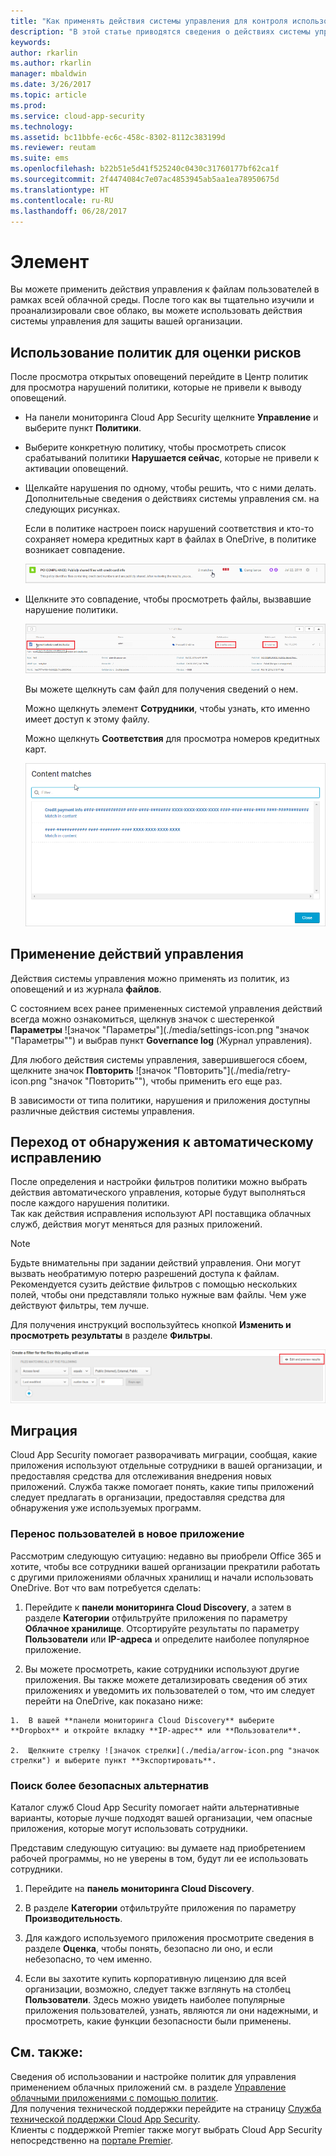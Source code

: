 ```yaml
---
title: "Как применять действия системы управления для контроля использования облачных приложений | Microsoft Docs"
description: "В этой статье приводятся сведения о действиях системы управления, которые можно выполнять в Cloud App Security для контроля использования облачных приложений в организации."
keywords: 
author: rkarlin
ms.author: rkarlin
manager: mbaldwin
ms.date: 3/26/2017
ms.topic: article
ms.prod: 
ms.service: cloud-app-security
ms.technology: 
ms.assetid: bc11bbfe-ec6c-458c-8302-8112c383199d
ms.reviewer: reutam
ms.suite: ems
ms.openlocfilehash: b22b51e5d41f525240c0430c31760177bf62ca1f
ms.sourcegitcommit: 2f4474084c7e07ac4853945ab5aa1ea78950675d
ms.translationtype: HT
ms.contentlocale: ru-RU
ms.lasthandoff: 06/28/2017
---
```

# <a name="control"></a>Элемент
Вы можете применить действия управления к файлам пользователей в рамках всей облачной среды. После того как вы тщательно изучили и проанализировали свое облако, вы можете использовать действия системы управления для защиты вашей организации.  

## <a name="use-policies-to-assess-risk"></a>Использование политик для оценки рисков  
После просмотра открытых оповещений перейдите в Центр политик для просмотра нарушений политики, которые не привели к выводу оповещений.  

-   На панели мониторинга Cloud App Security щелкните **Управление** и выберите пункт **Политики**.  

-   Выберите конкретную политику, чтобы просмотреть список срабатываний политики **Нарушается сейчас**, которые не привели к активации оповещений.  

-   Щелкайте нарушения по одному, чтобы решить, что с ними делать. Дополнительные сведения о действиях системы управления см. на следующих рисунках.  

     Если в политике настроен поиск нарушений соответствия и кто-то сохраняет номера кредитных карт в файлах в OneDrive, в политике возникает совпадение.  

     ![Совпадения PCI](./media/pci-matches.png "совпадения pci")  

-   Щелкните это совпадение, чтобы просмотреть файлы, вызвавшие нарушение политики.  

     ![Совпадения содержимого PCI](./media/pci-content-matches.png "совпадения содержимого pci")  

     Вы можете щелкнуть сам файл для получения сведений о нем.  

     Можно щелкнуть элемент **Сотрудники**, чтобы узнать, кто именно имеет доступ к этому файлу.  

     Можно щелкнуть **Соответствия** для просмотра номеров кредитных карт.  

     ![Совпадения содержимого ccn](./media/content-matches-ccn.png "совпадения содержимого ccn")  

## <a name="apply-governance-actions"></a>Применение действий управления  
Действия системы управления можно применять из политик, из оповещений и из журнала **файлов**.  

С состоянием всех ранее примененных системой управления действий всегда можно ознакомиться, щелкнув значок с шестеренкой **Параметры** ![значок "Параметры"](./media/settings-icon.png "значок "Параметры"") и выбрав пункт **Governance log** (Журнал управления).  

Для любого действия системы управления, завершившегося сбоем, щелкните значок **Повторить** ![значок "Повторить"](./media/retry-icon.png "значок "Повторить""), чтобы применить его еще раз.  

В зависимости от типа политики, нарушения и приложения доступны различные действия системы управления.  

## <a name="move-from-detection-to-automatic-remediation"></a>Переход от обнаружения к автоматическому исправлению  
После определения и настройки фильтров политики можно выбрать действия автоматического управления, которые будут выполняться после каждого нарушения политики.  
Так как действия исправления используют API поставщика облачных служб, действия могут меняться для разных приложений.  

> [!NOTE]  
>  Будьте внимательны при задании действий управления. Они могут вызвать необратимую потерю разрешений доступа к файлам.  
> Рекомендуется сузить действие фильтров с помощью нескольких полей, чтобы они представляли только нужные вам файлы. Чем уже действуют фильтры, тем лучше.  
>   
>  Для получения инструкций воспользуйтесь кнопкой **Изменить и просмотреть результаты** в разделе **Фильтры**.  

![Изменение политики обработки файлов и предпросмотр результатов](./media/file-policy-edit-and-preview-results.png "изменение политики обработки файлов и предпросмотр результатов")  

## <a name="migration"></a>Миграция  
Cloud App Security помогает разворачивать миграции, сообщая, какие приложения используют отдельные сотрудники в вашей организации, и предоставляя средства для отслеживания внедрения новых приложений. Служба также помогает понять, какие типы приложений следует предлагать в организации, предоставляя средства для обнаружения уже используемых программ.  

### <a name="migrate-your-users-to-a-new-app"></a>Перенос пользователей в новое приложение  
Рассмотрим следующую ситуацию: недавно вы приобрели Office 365 и хотите, чтобы все сотрудники вашей организации прекратили работать с другими приложениями облачных хранилищ и начали использовать OneDrive. Вот что вам потребуется сделать:  

1.   Перейдите к **панели мониторинга Cloud Discovery**, а затем в разделе **Категории** отфильтруйте приложения по параметру **Облачное хранилище**. Отсортируйте результаты по параметру **Пользователи** или **IP-адреса** и определите наиболее популярное приложение.  

2.   Вы можете просмотреть, какие сотрудники используют другие приложения. Вы также можете детализировать сведения об этих приложениях и уведомить их пользователей о том, что им следует перейти на OneDrive, как показано ниже:

    1.  В вашей **панели мониторинга Cloud Discovery** выберите **Dropbox** и откройте вкладку **IP-адрес** или **Пользователи**.  

    2.  Щелкните стрелку ![значок стрелки](./media/arrow-icon.png "значок стрелки") и выберите пункт **Экспортировать**.  

### <a name="find-more-secure-alternatives"></a>Поиск более безопасных альтернатив  
Каталог служб Cloud App Security помогает найти альтернативные варианты, которые лучше подходят вашей организации, чем опасные приложения, которые могут использовать сотрудники.  

Представим следующую ситуацию: вы думаете над приобретением рабочей программы, но не уверены в том, будут ли ее использовать сотрудники.  

1.   Перейдите на **панель мониторинга Cloud Discovery**.  

2.   В разделе **Категории** отфильтруйте приложения по параметру **Производительность**.  

3.   Для каждого используемого приложения просмотрите сведения в разделе **Оценка**, чтобы понять, безопасно ли оно, и если небезопасно, то чем именно.  

4.   Если вы захотите купить корпоративную лицензию для всей организации, возможно, следует также взглянуть на столбец **Пользователи**. Здесь можно увидеть наиболее популярные приложения пользователей, узнать, являются ли они надежными, и просмотреть, какие функции безопасности были применены.  

## <a name="see-also"></a>См. также:  
Сведения об использовании и настройке политик для управления применением облачных приложений см. в разделе [Управление облачными приложениями с помощью политик](control-cloud-apps-with-policies.md).   
Для получения технической поддержки перейдите на страницу [Служба технической поддержки Cloud App Security](http://support.microsoft.com/oas/default.aspx?prid=16031).   
Клиенты с поддержкой Premier также могут выбрать Cloud App Security непосредственно на [портале Premier](https://premier.microsoft.com/).  

